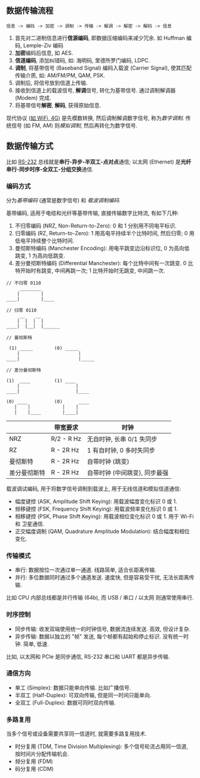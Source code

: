 ## 数据传输流程

```
信息 -> 编码 -> 加密 -> 调制 -> 传输 -> 解调 -> 解密 -> 解码 -> 信息
```

1. 首先对二进制信息进行**信源编码**, 即数据压缩编码来减少冗余. 如 Huffman 编码, Lemple-Ziv 编码
2. **加密**编码后信息, 如 AES.
3. **信道编码**, 添加纠错码, 如: 海明码, 里德所罗门编码, LDPC.
4. **调制**, 将基带信号 (Baseband Signal) 编码入载波 (Carrier Signal), 使其匹配传输介质, 如: AM/FM/PM, QAM, PSK.
5. 调制后, 将信号放到信道上传输.
6. 接收到信道上的载波信号, **解调**信号, 转化为基带信号. 通过调制解调器 (Modem) 完成.
7. 将基带信号**解密**, **解码**, 获得原始信息.

现代协议 [(如 WiFi, 4G)](无线通信技术.md) 是先模数转换, 然后调制解调数字信号, 称为*数字调制*. 传统信号 (如 FM, AM) 则*模拟调制*, 然后再转化为数字信号.

## 数据传输方式

比如 [RS-232](../../HardWare/嵌入式/外设与总线驱动.md) 总线就是**串行-异步-半双工-点对点**通信; 以太网 (Ethernet) 是**光纤串行-同步时序-全双工-分组交换**通信.

### 编码方式

分为*基带编码* (通常是数字信号) 和 *载波调制编码*. 

基带编码, 适用于电缆和光纤等基带传输, 直接传输数字比特流, 有如下几种:
1. 不归零编码 (NRZ, Non-Return-to-Zero): 0 和 1 分别用不同电平标识.
2. 归零编码 (RZ, Return-to-Zero): 1 用高电平持续半个比特时间, 然后归零; 0 用低电平持续整个比特时间. 
3. 曼彻斯特编码 (Manchester Encoding): 用电平跳变边沿标识位, 0 为高向低跳变, 1 为高向低跳变.
4. 差分曼彻斯特编码 (Differential Manchester): 每个比特中间有一次跳变. 0 比特开始时有跳变, 中间再跳一次; 1 比特开始时无跳变, 中间跳一次.

```
// 不归零 0110
     ________
    |        |
____|        |____

// 归零 0110
     __    __
    |  |  |  |
____|  |__|  |______

// 曼彻斯特

 (1) _____        (0) _____
    |                      |
____|                      |_____

// 差分曼彻斯特

(1)  ____         (1) ____
    |                     |      
____|                     |____

(0) ____          (0)      ____
   |    |            |    |
   |    |____        |____|
```

|              | 带宽要求   | 时钟                      |
| ------------ | ---------- | ------------------------- |
| NRZ          | R/2 - R Hz | 无自时钟, 长串 0/1 失同步 |
| RZ           | R - 2R Hz  | 1 有自时钟, 0 多时失同步  |
| 曼彻斯特     | R - 2R Hz  | 自带时钟 (跳变)                  |
| 差分曼彻斯特 | R - 2R Hz  | 自带时钟 (中间跳变), 同步最强                          |

载波调试编码, 用于将数字信号调制到载波上, 用于无线信道和模拟信道通信:
- 幅度键控 (ASK, Amplitude Shift Keying): 用载波幅度变化标识 0 或 1.
- 频移键控 (FSK, Frequency Shift Keying): 用载波频率变化标识 0 或 1.
- 相移键控 (PSK, Phase Shift Keying): 用载波相位变化标识 0 或 1. 用于 Wi-Fi 和 卫星通信.
- 正交幅度调制 (QAM, Quadrature Amplitude Modulation): 结合幅度和相位变化.


### 传输模式

- 串行: 数据按位一次通过单一通道. 线路简单, 适合长距离传输.
- 并行: 多位数据同时通过多个通道发送. 速度快, 但是容易受干扰, 无法长距离传输.

比如 CPU 内部总线都是并行传输 (64b), 而 USB / 串口 / 以太网 则通常使用串行. 

### 时序控制

- 同步传输: 收发双端使用统一的时钟信号, 数据流连续发送. 高效, 但设计复杂.
- 异步传输: 数据以独立的 "帧" 发送, 每个帧都有起始和停止标识. 没有统一时钟. 简单, 低速.

比如, 以太网和 PCIe 是同步通信, RS-232 串口和 UART 都是异步传输.

### 通信方向

- 单工 (Simplex): 数据只能单向传输. 比如广播信号.
- 半双工 (Half-Duplex): 可双向传输, 但是同一时间只能单向.
- 全双工 (Full-Duplex): 数据可同时双向传输.

### 多路复用

当多个信号或设备需要共享同一信道时, 就需要多路复用技术.

- 时分复用 (TDM, Time Division Multiplexing): 多个信号轮流占用同一信道, 按时间片分配传输机会.
- 频分复用 (FDM)
- 码分复用 (CDM)